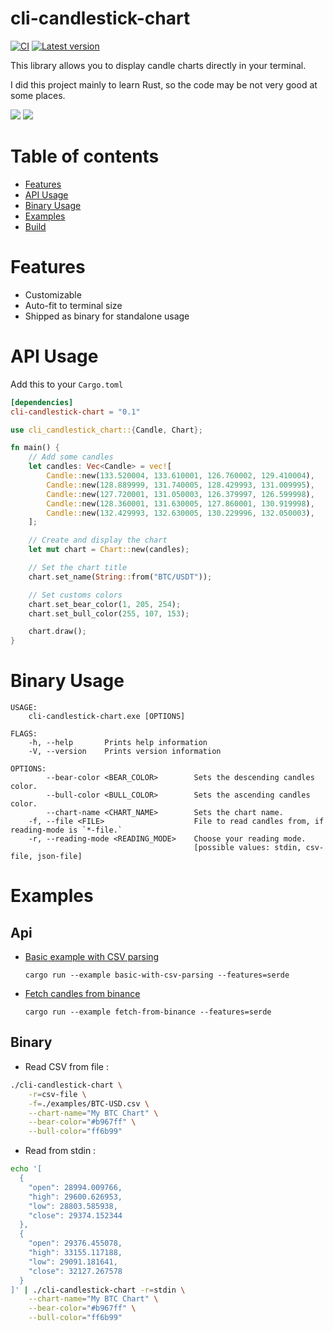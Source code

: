 # cli-candlestick-chart

[![CI](https://github.com/Julien-R44/cli-candlestick-chart/actions/workflows/rust.yml/badge.svg?branch=main)](https://github.com/Julien-R44/cli-candlestick-chart/actions/workflows/rust.yml)
[![Latest version](https://img.shields.io/crates/v/cli-candlestick-chart.svg)](https://crates.io/crates/cli-candlestick-chart)

This library allows you to display candle charts directly in your terminal. 

I did this project mainly to learn Rust, so the code may be not very good at some places.

![](https://raw.githubusercontent.com/Julien-R44/cli-candlestick-chart/main/docs/capture.png)
![](https://raw.githubusercontent.com/Julien-R44/cli-candlestick-chart/main/docs/capture2.png)

# Table of contents
* [Features](#features)
* [API Usage](#api-usage)
* [Binary Usage](#binary-usage)
* [Examples](#examples)
* [Build](#build)


# Features
- Customizable
- Auto-fit to terminal size
- Shipped as binary for standalone usage

# API Usage
Add this to your `Cargo.toml`
```toml
[dependencies]
cli-candlestick-chart = "0.1"
```

```rust
use cli_candlestick_chart::{Candle, Chart};

fn main() {
    // Add some candles
    let candles: Vec<Candle> = vec![
        Candle::new(133.520004, 133.610001, 126.760002, 129.410004),
        Candle::new(128.889999, 131.740005, 128.429993, 131.009995),
        Candle::new(127.720001, 131.050003, 126.379997, 126.599998),
        Candle::new(128.360001, 131.630005, 127.860001, 130.919998),
        Candle::new(132.429993, 132.630005, 130.229996, 132.050003),
    ];

    // Create and display the chart
    let mut chart = Chart::new(candles);

    // Set the chart title
    chart.set_name(String::from("BTC/USDT"));

    // Set customs colors
    chart.set_bear_color(1, 205, 254);
    chart.set_bull_color(255, 107, 153);

    chart.draw();
}
```

# Binary Usage
```
USAGE:
    cli-candlestick-chart.exe [OPTIONS]

FLAGS:
    -h, --help       Prints help information
    -V, --version    Prints version information

OPTIONS:
        --bear-color <BEAR_COLOR>        Sets the descending candles color.
        --bull-color <BULL_COLOR>        Sets the ascending candles color.
        --chart-name <CHART_NAME>        Sets the chart name.
    -f, --file <FILE>                    File to read candles from, if reading-mode is `*-file.`
    -r, --reading-mode <READING_MODE>    Choose your reading mode. 
                                         [possible values: stdin, csv-file, json-file]
```

# Examples
## Api 
- [Basic example with CSV parsing](https://github.com/Julien-R44/cli-candlestick-chart/blob/main/examples/basic-with-csv-parsing.rs)
    
    `cargo run --example basic-with-csv-parsing --features=serde`

- [Fetch candles from binance](https://github.com/Julien-R44/cli-candlestick-chart/blob/main/examples/fetch-from-binance.rs)

    `cargo run --example fetch-from-binance --features=serde`

## Binary 
- Read CSV from file :
```bash
./cli-candlestick-chart \
    -r=csv-file \
    -f=./examples/BTC-USD.csv \
    --chart-name="My BTC Chart" \
    --bear-color="#b967ff" \
    --bull-color="ff6b99"
```

- Read from stdin :
```bash
echo '[
  {
    "open": 28994.009766,
    "high": 29600.626953,
    "low": 28803.585938,
    "close": 29374.152344
  },
  {
    "open": 29376.455078,
    "high": 33155.117188,
    "low": 29091.181641,
    "close": 32127.267578
  }
]' | ./cli-candlestick-chart -r=stdin \
    --chart-name="My BTC Chart" \
    --bear-color="#b967ff" \
    --bull-color="ff6b99"
```